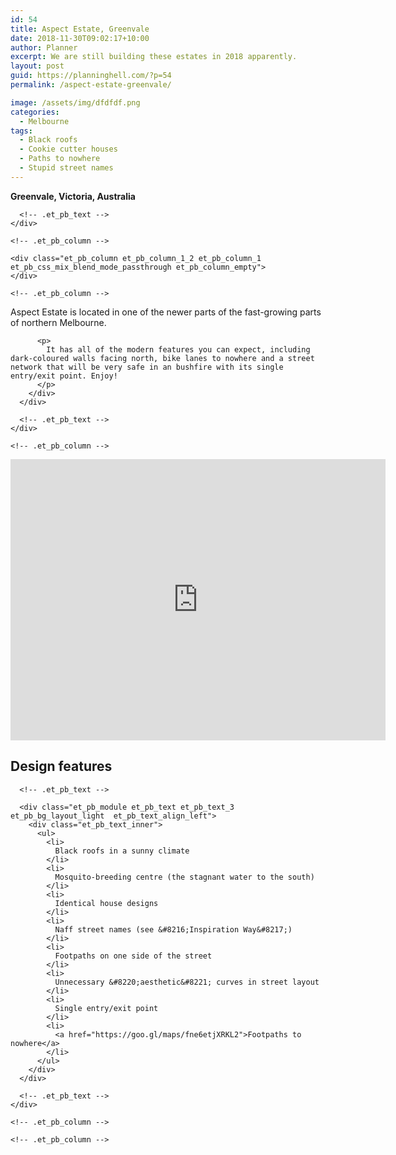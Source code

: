 ```yaml
---
id: 54
title: Aspect Estate, Greenvale
date: 2018-11-30T09:02:17+10:00
author: Planner
excerpt: We are still building these estates in 2018 apparently.
layout: post
guid: https://planninghell.com/?p=54
permalink: /aspect-estate-greenvale/

image: /assets/img/dfdfdf.png
categories:
  - Melbourne
tags:
  - Black roofs
  - Cookie cutter houses
  - Paths to nowhere
  - Stupid street names
---
```

<div class="et_pb_section et_pb_section_1 et_section_regular et_section_transparent">
  <div class="et_pb_row et_pb_row_1">
    <div class="et_pb_column et_pb_column_1_2 et_pb_column_0    et_pb_css_mix_blend_mode_passthrough">
      <div class="et_pb_module et_pb_text et_pb_text_0 et_pb_bg_layout_light  et_pb_text_align_left">
        <div class="et_pb_text_inner">
          <p>
            <strong>Greenvale, Victoria, Australia</strong>
          </p>
        </div>
      </div>
      
      <!-- .et_pb_text -->
    </div>
    
    <!-- .et_pb_column -->
    
    <div class="et_pb_column et_pb_column_1_2 et_pb_column_1    et_pb_css_mix_blend_mode_passthrough et_pb_column_empty">
    </div>
    
    <!-- .et_pb_column -->
  </div>
  
  <!-- .et_pb_row -->
  
  <div class="et_pb_row et_pb_row_2">
    <div class="et_pb_column et_pb_column_4_4 et_pb_column_2    et_pb_css_mix_blend_mode_passthrough et-last-child">
      <div class="et_pb_module et_pb_text et_pb_text_1 et_pb_bg_layout_light  et_pb_text_align_left">
        <div class="et_pb_text_inner">
          <p>
            Aspect Estate is located in one of the newer parts of the fast-growing parts of northern Melbourne.
          </p>
          
          <p>
            It has all of the modern features you can expect, including dark-coloured walls facing north, bike lanes to nowhere and a street network that will be very safe in an bushfire with its single entry/exit point. Enjoy!
          </p>
        </div>
      </div>
      
      <!-- .et_pb_text -->
    </div>
    
    <!-- .et_pb_column -->
  </div>
  
<p style="text-align: center";><iframe style="border: 0;" src="https://www.google.com/maps/embed?pb=!1m14!1m12!1m3!1d2702.005582346097!2d144.88732400461024!3d-37.61230549597802!2m3!1f0!2f0!3f0!3m2!1i1024!2i768!4f13.1!5e1!3m2!1sen!2sau!4v1544309018229" width="600" height="450" frameborder="0" allowfullscreen="allowfullscreen"></iframe></p>
  
  <!-- .et_pb_row -->
  
  <div class="et_pb_row et_pb_row_4">
    <div class="et_pb_column et_pb_column_4_4 et_pb_column_4    et_pb_css_mix_blend_mode_passthrough et-last-child">
      <div class="et_pb_module et_pb_text et_pb_text_2 et_pb_bg_layout_light  et_pb_text_align_left">
        <div class="et_pb_text_inner">
          <h2>
            Design features
          </h2>
        </div>
      </div>
      
      <!-- .et_pb_text -->
      
      <div class="et_pb_module et_pb_text et_pb_text_3 et_pb_bg_layout_light  et_pb_text_align_left">
        <div class="et_pb_text_inner">
          <ul>
            <li>
              Black roofs in a sunny climate
            </li>
            <li>
              Mosquito-breeding centre (the stagnant water to the south)
            </li>
            <li>
              Identical house designs
            </li>
            <li>
              Naff street names (see &#8216;Inspiration Way&#8217;)
            </li>
            <li>
              Footpaths on one side of the street
            </li>
            <li>
              Unnecessary &#8220;aesthetic&#8221; curves in street layout
            </li>
            <li>
              Single entry/exit point
            </li>
            <li>
              <a href="https://goo.gl/maps/fne6etjXRKL2">Footpaths to nowhere</a>
            </li>
          </ul>
        </div>
      </div>
      
      <!-- .et_pb_text -->
    </div>
    
    <!-- .et_pb_column -->
  </div>
  
  <!-- .et_pb_row -->
  
  <div class="et_pb_row et_pb_row_5">
    <div class="et_pb_column et_pb_column_4_4 et_pb_column_5    et_pb_css_mix_blend_mode_passthrough et-last-child et_pb_column_empty">
    </div>
    
    <!-- .et_pb_column -->
  </div>
  
  <!-- .et_pb_row -->
</div>

<!-- .et_pb_section -->
